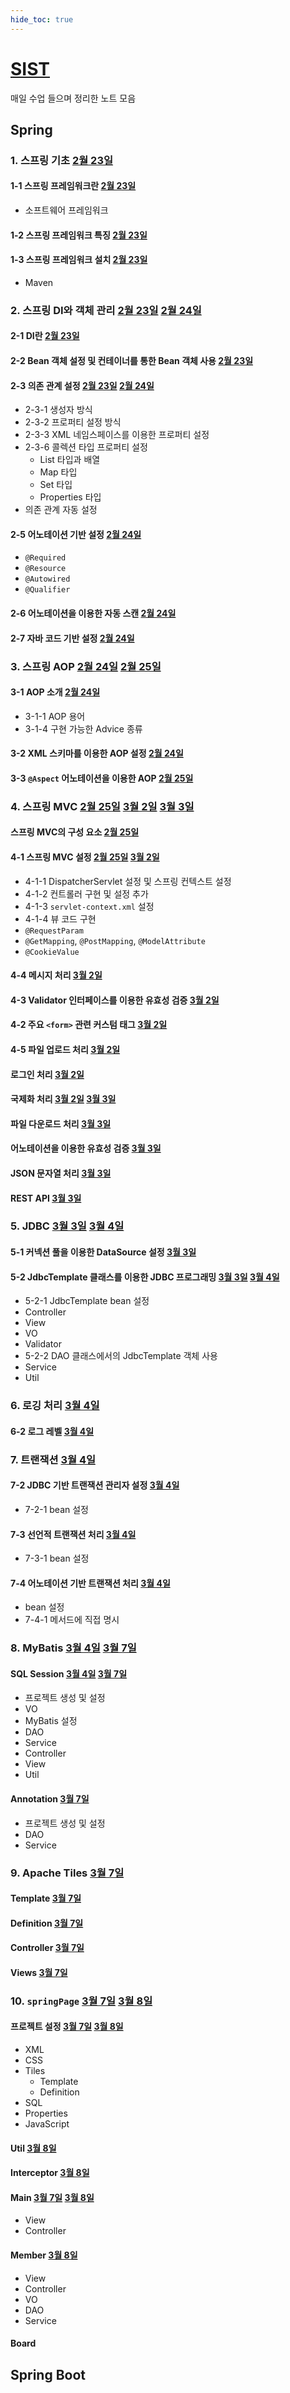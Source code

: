 ```yaml
---
hide_toc: true
---
```


# [SIST](https://github.com/jhmin-dev/SIST)

매일 수업 들으며 정리한 노트 모음

## Spring

### 1. 스프링 기초 [2월 23일](0223.md#1-스프링-기초)

#### 1-1 스프링 프레임워크란 [2월 23일](0223.md#1-1-스프링-프레임워크란)

- 소프트웨어 프레임워크

#### 1-2 스프링 프레임워크 특징 [2월 23일](0223.md#1-2-스프링-프레임워크-특징)

#### 1-3 스프링 프레임워크 설치 [2월 23일](0223.md#1-3-스프링-프레임워크-설치)

- Maven

### 2. 스프링 DI와 객체 관리 [2월 23일](0223.md#2-스프링-DI와-객체-관리) [2월 24일](0224.md#2-스프링-DI와-객체-관리)

#### 2-1 DI란 [2월 23일](0223.md#2-1-DI란)

#### 2-2 Bean 객체 설정 및 컨테이너를 통한 Bean 객체 사용 [2월 23일](0223.md#2-2-Bean-객체-설정-및-컨테이너를-통한-Bean-객체-사용)

#### 2-3 의존 관계 설정 [2월 23일](0223.md#2-3-의존-관계-설정) [2월 24일](0224.md#2-3-의존-관계-설정)

- 2-3-1 생성자 방식
- 2-3-2 프로퍼티 설정 방식
- 2-3-3 XML 네임스페이스를 이용한 프로퍼티 설정
- 2-3-6 콜렉션 타입 프로퍼티 설정
	+ List 타입과 배열
	+ Map 타입
	+ Set 타입
	+ Properties 타입
- 의존 관계 자동 설정

#### 2-5 어노테이션 기반 설정 [2월 24일](0224.md#2-5-어노테이션-기반-설정)

- `@Required`
- `@Resource`
- `@Autowired`
- `@Qualifier`

#### 2-6 어노테이션을 이용한 자동 스캔 [2월 24일](0224.md#2-6-어노테이션을-이용한-자동-스캔)

#### 2-7 자바 코드 기반 설정 [2월 24일](0224.md#2-7-자바-코드-기반-설정)

### 3. 스프링 AOP [2월 24일](0224.md#3-스프링-AOP) [2월 25일](0225.md#3-스프링-AOP)

#### 3-1 AOP 소개 [2월 24일](0224.md#3-1-AOP-소개)

- 3-1-1 AOP 용어
- 3-1-4 구현 가능한 Advice 종류

#### 3-2 XML 스키마를 이용한 AOP 설정 [2월 24일](0224.md#3-2-XML-스키마를-이용한-AOP-설정)

#### 3-3 `@Aspect` 어노테이션을 이용한 AOP [2월 25일](0225.md#3-3-Aspect-어노테이션을-이용한-AOP)

### 4. 스프링 MVC [2월 25일](0225.md#4-스프링-MVC) [3월 2일](0302.md#4-스프링-MVC) [3월 3일](0303.md#4-스프링-MVC)

#### 스프링 MVC의 구성 요소 [2월 25일](0225.md#스프링-MVC의-구성-요소)

#### 4-1 스프링 MVC 설정 [2월 25일](0225.md#4-1-스프링-MVC-설정) [3월 2일](0302.md#4-1-스프링-MVC-설정)

- 4-1-1 DispatcherServlet 설정 및 스프링 컨텍스트 설정
- 4-1-2 컨트롤러 구현 및 설정 추가
- 4-1-3 `servlet-context.xml` 설정
- 4-1-4 뷰 코드 구현
- `@RequestParam`
- `@GetMapping`, `@PostMapping`, `@ModelAttribute`
- `@CookieValue`

#### 4-4 메시지 처리 [3월 2일](0302.md#4-4-메시지-처리)

#### 4-3 Validator 인터페이스를 이용한 유효성 검증 [3월 2일](0302.md#4-3-Validator-인터페이스를-이용한-유효성-검증)

#### 4-2 주요 `<form>` 관련 커스텀 태그 [3월 2일](0302.md#4-2-주요-form-관련-커스텀-태그)

#### 4-5 파일 업로드 처리 [3월 2일](0302.md#4-5-파일-업로드-처리)

#### 로그인 처리 [3월 2일](0302.md#로그인-처리)

#### 국제화 처리 [3월 2일](0302.md#국제화-처리) [3월 3일](0303.md#국제화-처리)

#### 파일 다운로드 처리 [3월 3일](0303.md#파일-다운로드-처리)

#### 어노테이션을 이용한 유효성 검증 [3월 3일](0303.md#어노테이션을-이용한-유효성-검증)

#### JSON 문자열 처리 [3월 3일](0303.md#JSON-문자열-처리)

#### REST API [3월 3일](0303.md#REST-API)

### 5. JDBC [3월 3일](0303.md#5-JDBC) [3월 4일](0304.md#5-JDBC)

#### 5-1 커넥션 풀을 이용한 DataSource 설정 [3월 3일](0303.md#5-1-커넥션-풀을-이용한-DataSource)

#### 5-2 JdbcTemplate 클래스를 이용한 JDBC 프로그래밍 [3월 3일](0303.md#5-2-JdbcTemplate-클래스를-이용한-JDBC-프로그래밍) [3월 4일](0304.md#5-2-JdbcTemplate-클래스를-이용한-JDBC-프로그래밍)

- 5-2-1 JdbcTemplate bean 설정
- Controller
- View
- VO
- Validator
- 5-2-2 DAO 클래스에서의 JdbcTemplate 객체 사용
- Service
- Util

<!-- 
#### 5-3 NamedParameterJdbcTemplate 클래스를 이용한 JDBC 프로그래밍

- 5-3-1 NamedParameterJdbcTemplate bean 설정
- 5-3-2 DAO 클래스에서의 NamedParameterJdbcTemplate 객체 사용
 -->

### 6. 로깅 처리 [3월 4일](0304.md#6-로깅-처리)

<!-- 
#### 6-1 로깅 서비스 관련 중요 컴포넌트
 -->

#### 6-2 로그 레벨 [3월 4일](0304.md#6-2-로그-레벨)

### 7. 트랜잭션 [3월 4일](0304.md#7-트랜잭션)

<!-- 
#### 7-1 트랜잭션에서 지켜야 할 ACID 특성
 -->

#### 7-2 JDBC 기반 트랜잭션 관리자 설정 [3월 4일](0304.md#7-2-JDBC-기반-트랜잭션-관리자-설정)

- 7-2-1 bean 설정
<!-- - 7-2-2 TransactionTemplate을 이용한 트랜잭션 처리 -->

#### 7-3 선언적 트랜잭션 처리 [3월 4일](0304.md#7-3-선언적-트랜잭션-처리)

- 7-3-1 bean 설정

<!-- 
- 7-3-2 `<tx:method>` 태그의 속성
- 트랜잭션 전파
- 트랜잭션 격리 수준
- 트랜잭션 제한 시간
- 읽기 전용 트랜잭션
- 트랜잭션 롤백 예외
- 트랜잭션 커밋 예외
 -->

#### 7-4 어노테이션 기반 트랜잭션 처리 [3월 4일](0304.md#7-4-어노테이션-기반-트랜잭션-처리)

- bean 설정
- 7-4-1 메서드에 직접 명시

<!-- 
- 7-4-2 `@Transactional` 어노테이션의 주요 속성
- 7-4-3 `<tx:annotation-driven>` 태그의 속성
 -->

### 8. MyBatis [3월 4일](0304.md#8-MyBatis) [3월 7일](0307.md#8-MyBatis)

#### SQL Session [3월 4일](0304.md#SQL-Session) [3월 7일](0307.md#SQL-Session)

- 프로젝트 생성 및 설정
- VO
- MyBatis 설정
- DAO
- Service
- Controller
- View
- Util

#### Annotation [3월 7일](0307.md#Annotation)

- 프로젝트 생성 및 설정
- DAO
- Service

### 9. Apache Tiles [3월 7일](0307.md#9-Apache-Tiles)

#### Template [3월 7일](0307.md#Template)

#### Definition [3월 7일](0307.md#Definition)

#### Controller [3월 7일](0307.md#Controller)

#### Views [3월 7일](0307.md#Views)

### 10. `springPage` [3월 7일](0307.md#10-springPage) [3월 8일](0308.md#10-springPage)

#### 프로젝트 설정 [3월 7일](0307.md#프로젝트-설정) [3월 8일](0308.md#프로젝트-설정)

- XML
- CSS
- Tiles
	+ Template
	+ Definition
- SQL
- Properties
- JavaScript

#### Util [3월 8일](0308.md#Util)

#### Interceptor [3월 8일](0308.md#Interceptor)

#### Main [3월 7일](0307.md#Main) [3월 8일](0308.md#Main)

- View
- Controller

#### Member [3월 8일](0308.md#Member)

- View
- Controller
- VO
- DAO
- Service

#### Board

## Spring Boot
